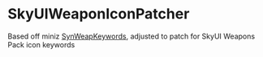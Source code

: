 # SkyUIWeaponIconPatcher
Based off miniz [SynWeapKeywords](https://github.com/minis-patchers/SynWeaponKeywords), adjusted to patch for SkyUI Weapons Pack icon keywords
